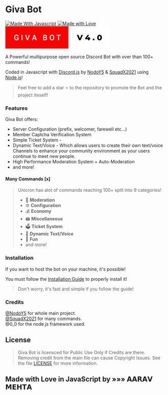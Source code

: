 # Giva Bot

[![Made With Javascript](https://forthebadge.com/images/badges/made-with-javascript.svg)](https://giva-bot.vercel.app)
[![Made with Love](https://forthebadge.com/images/badges/built-with-love.svg)](https://giva-bot.vercel.app)
[![Giva Bot v3.0](https://raw.githubusercontent.com/NodoY5/giva-bot/main/assets/readme/pics/svg/image.svg)](https://giva-bot.vercel.app)

A Powerful multipurpose open source Discord Bot with over than 100+ commands!

Coded in Javascript with [Discord.js](https://discord.js.org) by [NodoY5](https://github.com/NodoY5) & [SquadX2021](https://github.com/SquadXX) using [Node.js](https://nodejs.org/)!

> Feel free to add a star ⭐ to the repository to promote the Bot and the project iteself!

### Features

Giva Bot offers:

* Server Configuration \(prefix, welcomer, farewell etc...\)
* Member Captcha Verification System
* Simple Ticket System - 
* Dynamic Text/Voice - Which allows users to create their own text/voice Channels to enhance your community environment as your users continue to meet new people.
* High Performance Moderation System + Auto-Moderation
* and more!

#### Many Commands [x]

> Unicron has alot of commands reaching 100+ split into 9 categories!
>
> * 🚓 **Moderation**
> * ⚙️ **Configuration** 
> * 💰 **Economy**
> * 🖨️ **Miscellaneous**
> * 🗳️ **Ticket System**
> * 🎵 **Dynamic Text/Voice**
> * 👻 **Fun**
> * and more!

### Installation

If you want to host the bot on your machine, it's possible!

You must follow the [Installation Guide](docs/installation.md) to properly install it!

> Don't worry, it's fast and simple if you follow the guide!

### Credits

[@NodoY5](https://github.com/NodoY5) for whole main project.  
[@SquadX2021](https://github.com/SquadXX) for many commands.  
@0_0 for the node.js framework used.


## License

> Giva Bot is licensced for Public Use Only if Credits are there. Removing credit from the main file can cause Copyright Issues. See the file [LICENSE](LICENSE) for more information.


## Made with Love in JavaScript by »»» 𝗔𝗔𝗥𝗔𝗩 𝗠𝗘𝗛𝗧𝗔
